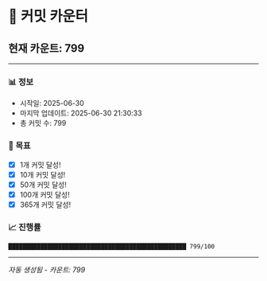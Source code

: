 # 🔢 커밋 카운터

## 현재 카운트: 799

---

### 📊 정보
- 시작일: 2025-06-30
- 마지막 업데이트: 2025-06-30 21:30:33
- 총 커밋 수: 799

### 🎯 목표
- [x] 1개 커밋 달성!
- [x] 10개 커밋 달성!
- [x] 50개 커밋 달성!
- [x] 100개 커밋 달성!
- [x] 365개 커밋 달성!

### 📈 진행률
```
██████████████████████████████████████████████████ 799/100
```

---
*자동 생성됨 - 카운트: 799*
